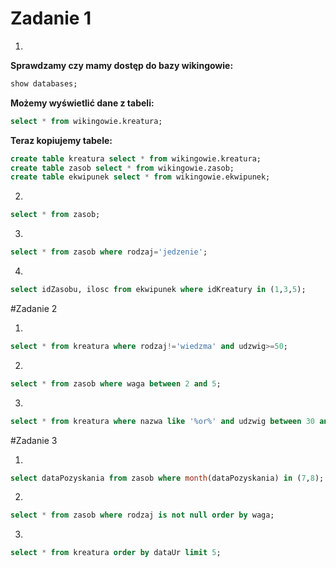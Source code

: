 # Zadanie 1

1.
**Sprawdzamy czy mamy dostęp do bazy wikingowie:**
```sql
show databases;
```
**Możemy wyświetlić dane z tabeli:**
```sql
select * from wikingowie.kreatura;
```
**Teraz kopiujemy tabele:**
```sql
create table kreatura select * from wikingowie.kreatura;
create table zasob select * from wikingowie.zasob;
create table ekwipunek select * from wikingowie.ekwipunek;
```
2.
```sql
select * from zasob;
```
3.
```sql
select * from zasob where rodzaj='jedzenie';
```
4.
```sql
select idZasobu, ilosc from ekwipunek where idKreatury in (1,3,5);
```


#Zadanie 2

1.
```sql
select * from kreatura where rodzaj!='wiedzma' and udzwig>=50;
```
2.
```sql
select * from zasob where waga between 2 and 5;
```
3.
```sql
select * from kreatura where nazwa like '%or%' and udzwig between 30 and 70;
```

#Zadanie 3

1.
```sql
select dataPozyskania from zasob where month(dataPozyskania) in (7,8);
```
2.
```sql
select * from zasob where rodzaj is not null order by waga;
```
3.
```sql
select * from kreatura order by dataUr limit 5;
```



